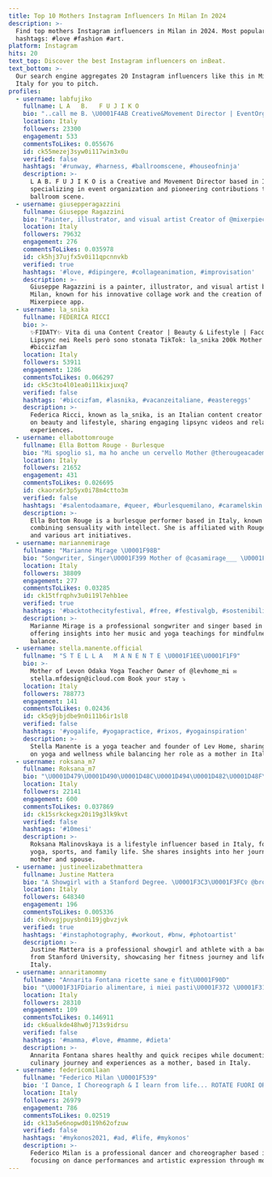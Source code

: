 ```yaml
---
title: Top 10 Mothers Instagram Influencers In Milan In 2024
description: >-
  Find top mothers Instagram influencers in Milan in 2024. Most popular
  hashtags: #love #fashion #art.
platform: Instagram
hits: 20
text_top: Discover the best Instagram influencers on inBeat.
text_bottom: >-
  Our search engine aggregates 20 Instagram influencers like this in Milan,
  Italy for you to pitch.
profiles:
  - username: labfujiko
    fullname: L A   B.   F U J I K O
    bio: "..call me B. \U0001F4AB Creative&Movement Director | EventOrganizer Founder @unagency_ @bballroomscene Legendary Pioneer Mother @iconichouseofninja Milan \U0001FA90"
    location: Italy
    followers: 23300
    engagement: 533
    commentsToLikes: 0.055676
    id: ck55mezej3syw0i117wim3x0u
    verified: false
    hashtags: '#runway, #harness, #ballroomscene, #houseofninja'
    description: >-
      L A B. F U J I K O is a Creative and Movement Director based in Italy,
      specializing in event organization and pioneering contributions to the
      ballroom scene.
  - username: giusepperagazzini
    fullname: Giuseppe Ragazzini
    bio: "Painter, illustrator, and visual artist Creator of @mixerpiece collage app Founder of @thecollageempire \U0001F4CDMilan"
    location: Italy
    followers: 79632
    engagement: 276
    commentsToLikes: 0.035978
    id: ck5hj37ujfx5v0i11qpcnnvkb
    verified: true
    hashtags: '#love, #dipingere, #collageanimation, #improvisation'
    description: >-
      Giuseppe Ragazzini is a painter, illustrator, and visual artist based in
      Milan, known for his innovative collage work and the creation of the
      Mixerpiece app.
  - username: la_snika
    fullname: FEDERICA RICCI
    bio: >-
      ✨FIDATY✨ Vita di una Content Creator | Beauty & Lifestyle | Faccio i
      Lipsync nei Reels però sono stonata TikTok: la_snika 200k Mother Of
      #biccizfam
    location: Italy
    followers: 53911
    engagement: 1286
    commentsToLikes: 0.066297
    id: ck5c3to4l01ea0i11kixjuxq7
    verified: false
    hashtags: '#biccizfam, #lasnika, #vacanzeitaliane, #eastereggs'
    description: >-
      Federica Ricci, known as la_snika, is an Italian content creator focused
      on beauty and lifestyle, sharing engaging lipsync videos and relatable
      experiences.
  - username: ellabottomrouge
    fullname: Ella Bottom Rouge - Burlesque
    bio: "Mi spoglio sì, ma ho anche un cervello Mother @therougeacademy \U0001F3F3️‍\U0001F308\U0001F3F3️‍⚧️ Agency @wontymedia Art @its_bitchbox @wet.theshow \U0001F3C6 @ilmariomieliateatro"
    location: Italy
    followers: 21652
    engagement: 431
    commentsToLikes: 0.026695
    id: ckaorx6r3p5yx0i78m4ctto3m
    verified: false
    hashtags: '#salentodaamare, #queer, #burlesquemilano, #caramelskin'
    description: >-
      Ella Bottom Rouge is a burlesque performer based in Italy, known for
      combining sensuality with intellect. She is affiliated with Rouge Academy
      and various art initiatives.
  - username: mariannemirage
    fullname: "Marianne Mirage \U0001F98B"
    bio: "Songwriter, Singer\U0001F399 Mother of @casamirage___ \U0001F6D6 Yoga teacher to Stay Calm @yoga_mirage \U0001F9D8\U0001F3FB‍♀️"
    location: Italy
    followers: 38809
    engagement: 277
    commentsToLikes: 0.03285
    id: ck15tfrqphv3u0i19l7ehb1ee
    verified: true
    hashtags: '#backtothecityfestival, #free, #festivalgb, #sostenibilit'
    description: >-
      Marianne Mirage is a professional songwriter and singer based in Italy,
      offering insights into her music and yoga teachings for mindfulness and
      balance.
  - username: stella.manente.official
    fullname: "S T E L L A   M A N E N T E \U0001F1EE\U0001F1F9"
    bio: >-
      Mother of Levon Odaka Yoga Teacher Owner of @levhome_mi ✉️
      stella.mfdesign@icloud.com Book your stay ⤵️
    location: Italy
    followers: 788773
    engagement: 141
    commentsToLikes: 0.02436
    id: ck5q9jbjdbe9n0i11b6ir1sl8
    verified: false
    hashtags: '#yogalife, #yogapractice, #rixos, #yogainspiration'
    description: >-
      Stella Manente is a yoga teacher and founder of Lev Home, sharing insights
      on yoga and wellness while balancing her role as a mother in Italy.
  - username: roksana_m7
    fullname: Roksana_m7
    bio: "\U0001D479\U0001D490\U0001D48C\U0001D494\U0001D482\U0001D48F\U0001D482 \U0001D474\U0001D482\U0001D48D\U0001D48A\U0001D48F\U0001D490\U0001D497\U0001D494\U0001D48C\U0001D482\U0001D49A\U0001D482♥️⚽️ \U0001D43F\U0001D4BE\U0001D4CB\U0001D452 \U0001D4BE\U0001D4C3 \U0001D43C\U0001D4C9\U0001D4B6\U0001D4C1\U0001D4CE\U0001F1EE\U0001F1F9 Wife of @malinovskyi_18 Mother of Olivia\U0001F497 Yoga | Sports\U0001F9D8\U0001F3FB‍♀️ Русский | English | Italiano \U0001D473\U0001D48A\U0001D487\U0001D486 \U0001D48A\U0001D494 \U0001D482 \U0001D48B\U0001D490\U0001D496\U0001D493\U0001D48F\U0001D486\U0001D49A\U0001F30F"
    location: Italy
    followers: 22141
    engagement: 600
    commentsToLikes: 0.037869
    id: ck15srkckegx20i19g3lk9kvt
    verified: false
    hashtags: '#10mesi'
    description: >-
      Roksana Malinovskaya is a lifestyle influencer based in Italy, focusing on
      yoga, sports, and family life. She shares insights into her journey as a
      mother and spouse.
  - username: justineelizabethmattera
    fullname: Justine Mattera
    bio: "A Showgirl with a Stanford Degree. \U0001F3C3\U0001F3FC‍♀️ @brooksrunningit \U0001F3CA‍♀️ @aquasphere \U0001F6B4\U0001F3FC‍♀️ @trekbikes_italia justinemattera@gmail.com"
    location: Italy
    followers: 648340
    engagement: 196
    commentsToLikes: 0.005336
    id: ck0vxgjpuysbn0i19jgbvzjvk
    verified: true
    hashtags: '#instaphotography, #workout, #bnw, #photoartist'
    description: >-
      Justine Mattera is a professional showgirl and athlete with a background
      from Stanford University, showcasing her fitness journey and lifestyle in
      Italy.
  - username: annaritamommy
    fullname: "Annarita Fontana ricette sane e fit\U0001F90D"
    bio: "\U0001F31FDiario alimentare, i miei pasti\U0001F372 \U0001F31FRicette sane e veloci \U0001F37D️\U0001F35C \U0001F31F La mia casina e la vita da mamma\U0001F496"
    location: Italy
    followers: 28310
    engagement: 109
    commentsToLikes: 0.146911
    id: ck6ualkde48hw0j713s9idrsu
    verified: false
    hashtags: '#mamma, #love, #mamme, #dieta'
    description: >-
      Annarita Fontana shares healthy and quick recipes while documenting her
      culinary journey and experiences as a mother, based in Italy.
  - username: federicomilaan
    fullname: "Federico Milan \U0001F539"
    bio: 'I Dance, I Choreograph & I learn from life... ROTATE FUORI ORA! ⬇️✨'
    location: Italy
    followers: 26979
    engagement: 786
    commentsToLikes: 0.02519
    id: ck13a5e6nopwd0i19h62ofzuw
    verified: false
    hashtags: '#mykonos2021, #ad, #life, #mykonos'
    description: >-
      Federico Milan is a professional dancer and choreographer based in Italy,
      focusing on dance performances and artistic expression through movement.
---
```


